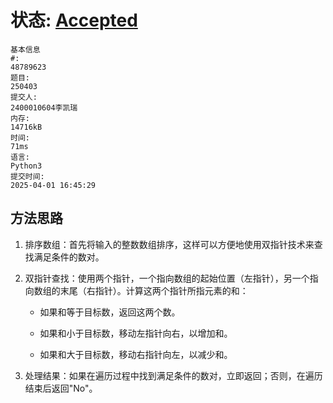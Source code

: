 # 状态: [Accepted](http://xzmdsa.openjudge.cn/2025hw4/solution/48789623/)
```
基本信息
#:
48789623
题目:
250403
提交人:
2400010604李凯瑞
内存:
14716kB
时间:
71ms
语言:
Python3
提交时间:
2025-04-01 16:45:29
```

## 方法思路
1. 排序数组：首先将输入的整数数组排序，这样可以方便地使用双指针技术来查找满足条件的数对。

2. 双指针查找：使用两个指针，一个指向数组的起始位置（左指针），另一个指向数组的末尾（右指针）。计算这两个指针所指元素的和：

   - 如果和等于目标数，返回这两个数。

   - 如果和小于目标数，移动左指针向右，以增加和。

   - 如果和大于目标数，移动右指针向左，以减少和。

3. 处理结果：如果在遍历过程中找到满足条件的数对，立即返回；否则，在遍历结束后返回"No"。